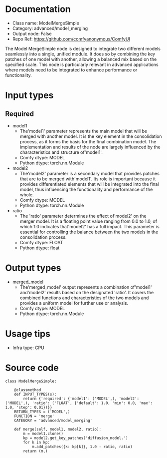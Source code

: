 # Documentation
- Class name: ModelMergeSimple
- Category: advanced/model_merging
- Output node: False
- Repo Ref: https://github.com/comfyanonymous/ComfyUI

The Model MergeSimple node is designed to integrate two different models seamlessly into a single, unified module. It does so by combining the key patches of one model with another, allowing a balanced mix based on the specified scale. This node is particularly relevant in advanced applications where models need to be integrated to enhance performance or functionality.

# Input types
## Required
- model1
    - The'model1' parameter represents the main model that will be merged with another model. It is the key element in the consolidation process, as it forms the basis for the final combination model. The implementation and results of the node are largely influenced by the characteristics and structure of'model1'.
    - Comfy dtype: MODEL
    - Python dtype: torch.nn.Module
- model2
    - The'model2' parameter is a secondary model that provides patches that are to be merged with'model1'. Its role is important because it provides differentiated elements that will be integrated into the final model, thus influencing the functionality and performance of the whole.
    - Comfy dtype: MODEL
    - Python dtype: torch.nn.Module
- ratio
    - The 'ratio' parameter determines the effect of'model2' on the merger model. It is a floating point value ranging from 0.0 to 1.0, of which 1.0 indicates that'model2' has a full impact. This parameter is essential for controlling the balance between the two models in the consolidation process.
    - Comfy dtype: FLOAT
    - Python dtype: float

# Output types
- merged_model
    - The'merged_model' output represents a combination of'model1' and'model2' results based on the designated 'ratio'. It covers the combined functions and characteristics of the two models and provides a uniform model for further use or analysis.
    - Comfy dtype: MODEL
    - Python dtype: torch.nn.Module

# Usage tips
- Infra type: CPU

# Source code
```
class ModelMergeSimple:

    @classmethod
    def INPUT_TYPES(s):
        return {'required': {'model1': ('MODEL',), 'model2': ('MODEL',), 'ratio': ('FLOAT', {'default': 1.0, 'min': 0.0, 'max': 1.0, 'step': 0.01})}}
    RETURN_TYPES = ('MODEL',)
    FUNCTION = 'merge'
    CATEGORY = 'advanced/model_merging'

    def merge(self, model1, model2, ratio):
        m = model1.clone()
        kp = model2.get_key_patches('diffusion_model.')
        for k in kp:
            m.add_patches({k: kp[k]}, 1.0 - ratio, ratio)
        return (m,)
```
